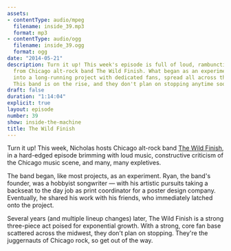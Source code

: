 ```yaml
---
assets:
- contentType: audio/mpeg
  filename: inside_39.mp3
  format: mp3
- contentType: audio/ogg
  filename: inside_39.ogg
  format: ogg
date: "2014-05-21"
description: Turn it up! This week's episode is full of loud, rambunctious tracks
  from Chicago alt-rock band The Wild Finish. What began as an experiment, has flourished
  into a long-running project with dedicated fans, spread all across the midwest.
  This band is on the rise, and they don't plan on stopping anytime soon.
draft: false
duration: "1:14:04"
explicit: true
layout: episode
number: 39
show: inside-the-machine
title: The Wild Finish
---
```

Turn it up! This week, Nicholas hosts Chicago alt-rock band [The Wild Finish](http://thewildfinish.com), in a hard-edged episode brimming with loud music, constructive criticism of the Chicago music scene, and many, many expletives.

The band began, like most projects, as an experiment. Ryan, the band's founder, was a hobbyist songwriter &mdash; with his artistic pursuits taking a backseat to the day job as print coordinator for a poster design company. Eventually, he shared his work with his friends, who immediately latched onto the project.

Several years (and multiple lineup changes) later, The Wild Finish is a strong three-piece act poised for exponential growth. With a strong, core fan base scattered across the midwest, they don't plan on stopping. They're the juggernauts of Chicago rock, so get out of the way.